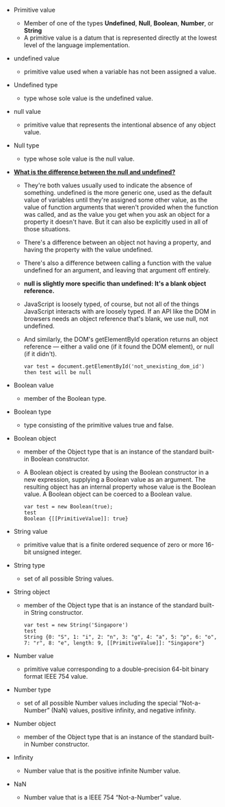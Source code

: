 - Primitive value
  - Member of one of the types **Undefined**, **Null**, **Boolean**, **Number**, or **String**
  - A primitive value is a datum that is represented directly at the lowest level of the language implementation.

- undefined value
  - primitive value used when a variable has not been assigned a value.
- Undefined type
  - type whose sole value is the undefined value.

- null value
  - primitive value that represents the intentional absence of any object value.
- Null type
  - type whose sole value is the null value.

- **[What is the difference between the null and undefined?](http://stackoverflow.com/questions/5101948/javascript-checking-for-null-vs-undefined-and-difference-between-and)**
  - They're both values usually used to indicate the absence of something. undefined is the more generic one, used as the default value of variables until they're assigned some other value, as the value of function arguments that weren't provided when the function was called, and as the value you get when you ask an object for a property it doesn't have. But it can also be explicitly used in all of those situations.
  - There's a difference between an object not having a property, and having the property with the value undefined.
  - There's also a difference between calling a function with the value undefined for an argument, and leaving that argument off entirely.

  - **null is slightly more specific than undefined: It's a blank object reference.**
  - JavaScript is loosely typed, of course, but not all of the things JavaScript interacts with are loosely typed. If an API like the DOM in browsers needs an object reference that's blank, we use null, not undefined. 
  - And similarly, the DOM's getElementById operation returns an object reference — either a valid one (if it found the DOM element), or null (if it didn't).

    ```
    var test = document.getElementById('not_unexisting_dom_id')
    then test will be null
    ```

- Boolean value
  - member of the Boolean type.
- Boolean type
  - type consisting of the primitive values true and false.
- Boolean object
  - member of the Object type that is an instance of the standard built-in Boolean constructor.
  - A Boolean object is created by using the Boolean constructor in a new expression, supplying a Boolean value as an argument. The resulting object has an internal property whose value is the Boolean value. A Boolean object can be coerced to a Boolean value.

    ```
    var test = new Boolean(true);
    test
    Boolean {[[PrimitiveValue]]: true}
    ```

- String value
  - primitive value that is a finite ordered sequence of zero or more 16-bit unsigned integer.
- String type
  - set of all possible String values.
- String object
  - member of the Object type that is an instance of the standard built-in String constructor.

    ```
    var test = new String('Singapore')
    test
    String {0: "S", 1: "i", 2: "n", 3: "g", 4: "a", 5: "p", 6: "o", 7: "r", 8: "e", length: 9, [[PrimitiveValue]]: "Singapore"}
    ```

- Number value
  - primitive value corresponding to a double-precision 64-bit binary format IEEE 754 value.
- Number type
  - set of all possible Number values including the special “Not-a-Number” (NaN) values, positive infinity, and negative infinity.
- Number object
  - member of the Object type that is an instance of the standard built-in Number constructor.
- Infinity
  - Number value that is the positive infinite Number value.
- NaN
  - Number value that is a IEEE 754 “Not-a-Number” value.


